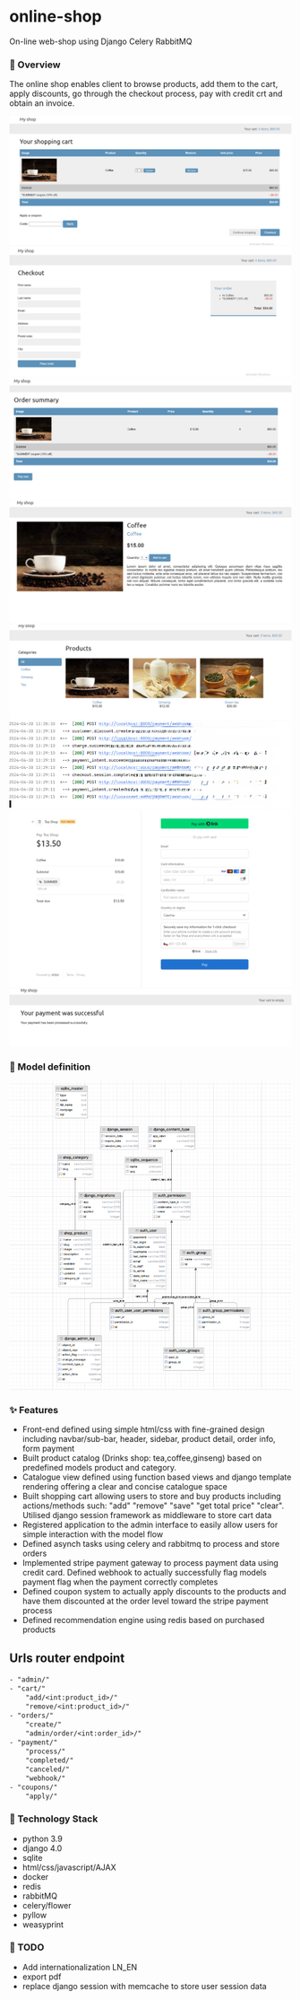 # online-shop
On-line web-shop using Django Celery RabbitMQ

### 🚀 Overview
The online shop enables client to browse products, add them to the cart, apply discounts,
go through the checkout process, pay with credit crt and obtain an invoice.

![cart1.png](myshop%2Fshop%2Fstatic%2Fscreenshots%2Fcart1.png)
![cart2.png](myshop%2Fshop%2Fstatic%2Fscreenshots%2Fcart2.png)
![checkot.png](myshop%2Fshop%2Fstatic%2Fscreenshots%2Fcheckot.png)
![main2.png](myshop%2Fshop%2Fstatic%2Fscreenshots%2Fmain2.png)
![main_1.png](myshop%2Fshop%2Fstatic%2Fscreenshots%2Fmain_1.png)
![payment_confirmations_logs.png](myshop%2Fshop%2Fstatic%2Fscreenshots%2Fpayment_confirmations_logs.png)
![stripe.png](myshop%2Fshop%2Fstatic%2Fscreenshots%2Fstripe.png)
![successful.png](myshop%2Fshop%2Fstatic%2Fscreenshots%2Fsuccessful.png)

### 🍁 Model definition
![model.png](myshop%2Fshop%2Fstatic%2Fscreenshots%2Fmodel.png)

### ✨ Features
- Front-end defined using simple html/css with fine-grained design including navbar/sub-bar, header, sidebar, 
product detail, order info, form payment
- Built product catalog (Drinks shop: tea,coffee,ginseng) based on predefined models product and category.
- Catalogue view defined using function based views and django template rendering offering a clear and concise 
catalogue space
- Built shopping cart allowing users to store and buy products including actions/methods such: "add" "remove"
"save" "get total price" "clear". Utilised django session framework as middleware to store cart data
- Registered application to the admin interface to easily allow users for simple interaction with the model flow
- Defined asynch tasks using celery and rabbitmq to process and store orders
- Implemented stripe payment gateway to process payment data using credit card. Defined webhook to actually successfully flag models payment flag
when the payment correctly completes
- Defined coupon system to actually apply discounts to the products and have them discounted at the order level toward the stripe payment process
- Defined recommendation engine using redis based on purchased products

## Urls router endpoint

    - "admin/"
    - "cart/"
        "add/<int:product_id>/"
        "remove/<int:product_id>/"
    - "orders/"
        "create/"
        "admin/order/<int:order_id>/"
    - "payment/"
        "process/"
        "completed/"
        "canceled/"
        "webhook/"
    - "coupons/"
        "apply/"


### 🚀 Technology Stack
- python 3.9
- django 4.0
- sqlite
- html/css/javascript/AJAX
- docker
- redis
- rabbitMQ
- celery/flower
- pyllow
- weasyprint


### 🔎 TODO
- Add internationalization LN_EN
- export pdf
- replace django session with memcache to store user session data
